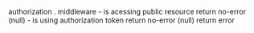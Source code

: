 authorization
  . middleware
    - is acessing public resource
      return no-error (null)
    - is using authorization token
      return no-error (null)
    return error
